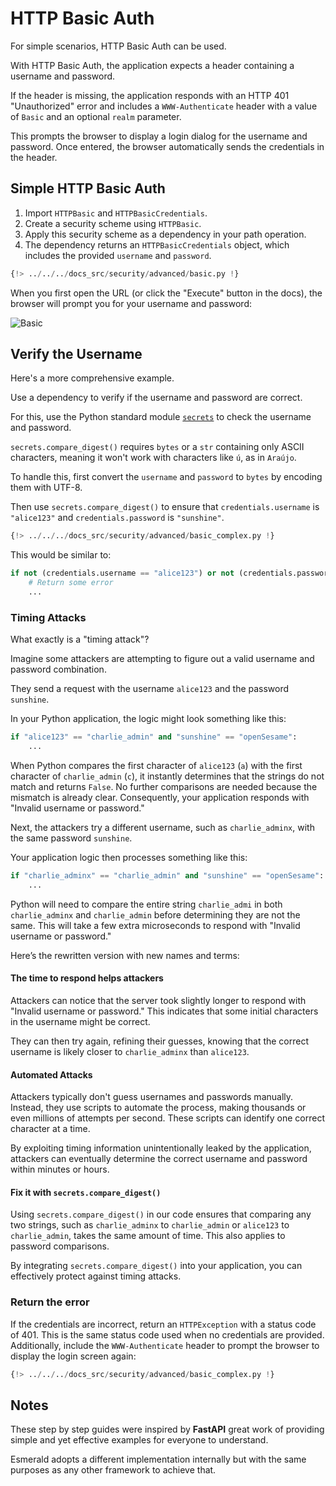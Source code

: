 # HTTP Basic Auth

For simple scenarios, HTTP Basic Auth can be used.

With HTTP Basic Auth, the application expects a header containing a username and password.

If the header is missing, the application responds with an HTTP 401 "Unauthorized" error and includes a `WWW-Authenticate` header with a value of `Basic` and an optional `realm` parameter.

This prompts the browser to display a login dialog for the username and password. Once entered, the browser automatically sends the credentials in the header.

## Simple HTTP Basic Auth

1. Import `HTTPBasic` and `HTTPBasicCredentials`.
2. Create a security scheme using `HTTPBasic`.
3. Apply this security scheme as a dependency in your path operation.
4. The dependency returns an `HTTPBasicCredentials` object, which includes the provided `username` and `password`.

```python hl_lines="10 20"
{!> ../../../docs_src/security/advanced/basic.py !}
```

When you first open the URL (or click the "Execute" button in the docs), the browser will prompt you for your username and password:

<img src="https://res.cloudinary.com/dymmond/image/upload/v1733928287/esmerald/security/basic_cbkrjk.png" alt="Basic">

## Verify the Username

Here's a more comprehensive example.

Use a dependency to verify if the username and password are correct.

For this, use the Python standard module <a href="https://docs.python.org/3/library/secrets.html" class="external-link" target="_blank">`secrets`</a> to check the username and password.

`secrets.compare_digest()` requires `bytes` or a `str` containing only ASCII characters, meaning it won't work with characters like `ú`, as in `Araújo`.

To handle this, first convert the `username` and `password` to `bytes` by encoding them with UTF-8.

Then use `secrets.compare_digest()` to ensure that `credentials.username` is `"alice123"` and `credentials.password` is `"sunshine"`.

```python
{!> ../../../docs_src/security/advanced/basic_complex.py !}
```

This would be similar to:

```python
if not (credentials.username == "alice123") or not (credentials.password == "sunshine"):
    # Return some error
    ...
```

### Timing Attacks

What exactly is a "timing attack"?

Imagine some attackers are attempting to figure out a valid username and password combination.

They send a request with the username `alice123` and the password `sunshine`.

In your Python application, the logic might look something like this:

```Python
if "alice123" == "charlie_admin" and "sunshine" == "openSesame":
    ...
```

When Python compares the first character of `alice123` (`a`) with the first character of `charlie_admin` (`c`), it instantly determines that the strings do not match and returns `False`. No further comparisons are needed because the mismatch is already clear. Consequently, your application responds with "Invalid username or password."

Next, the attackers try a different username, such as `charlie_adminx`, with the same password `sunshine`.

Your application logic then processes something like this:

```Python
if "charlie_adminx" == "charlie_admin" and "sunshine" == "openSesame":
    ...
```

Python will need to compare the entire string `charlie_admi` in both `charlie_adminx` and `charlie_admin` before determining they are not the same. This will take a few extra microseconds to respond with "Invalid username or password."

Here’s the rewritten version with new names and terms:

#### The time to respond helps attackers

Attackers can notice that the server took slightly longer to respond with "Invalid username or password." This indicates that some initial characters in the username might be correct.

They can then try again, refining their guesses, knowing that the correct username is likely closer to `charlie_adminx` than `alice123`.

#### Automated Attacks

Attackers typically don't guess usernames and passwords manually. Instead, they use scripts to automate the process, making thousands or even millions of attempts per second. These scripts can identify one correct character at a time.

By exploiting timing information unintentionally leaked by the application, attackers can eventually determine the correct username and password within minutes or hours.

#### Fix it with `secrets.compare_digest()`

Using `secrets.compare_digest()` in our code ensures that comparing any two strings, such as `charlie_adminx` to `charlie_admin` or `alice123` to `charlie_admin`, takes the same amount of time. This also applies to password comparisons.

By integrating `secrets.compare_digest()` into your application, you can effectively protect against timing attacks.

### Return the error

If the credentials are incorrect, return an `HTTPException` with a status code of 401. This is the same status code used when no credentials are provided. Additionally, include the `WWW-Authenticate` header to prompt the browser to display the login screen again:

```python hl_lines="16-25"
{!> ../../../docs_src/security/advanced/basic_complex.py !}
```

## Notes

These step by step guides were inspired by **FastAPI** great work of providing simple and yet effective examples for everyone to understand.

Esmerald adopts a different implementation internally but with the same purposes as any other framework to achieve that.
